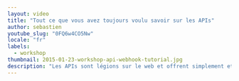```yaml
---
layout: video
title: "Tout ce que vous avez toujours voulu savoir sur les APIs"
author: sebastien
youtube_slug: "0FQ6w4CO5Nw"
locale: "fr"
labels:
  - workshop
thumbnail: 2015-01-23-workshop-api-webhook-tutorial.jpg
description: "Les APIs sont légions sur le web et offrent simplement et rapidement la possibilité de démultiplier la force de vos applications. De la définition de l'acronyme en passant par la notion de webhook et quelques exemples d'utilisations, Sebastien Saunier, CTO du Wagon, vous invite à découvrir les bases de ce nouvel enjeu stratégique pour votre projet."
---
```

